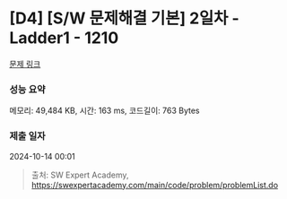 # [D4] [S/W 문제해결 기본] 2일차 - Ladder1 - 1210 

[문제 링크](https://swexpertacademy.com/main/code/problem/problemDetail.do?contestProbId=AV14ABYKADACFAYh) 

### 성능 요약

메모리: 49,484 KB, 시간: 163 ms, 코드길이: 763 Bytes

### 제출 일자

2024-10-14 00:01



> 출처: SW Expert Academy, https://swexpertacademy.com/main/code/problem/problemList.do